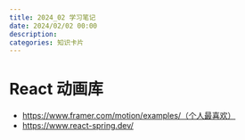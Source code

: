 ```yaml
---
title: 2024_02 学习笔记
date: 2024/02/02 00:00
description:
categories: 知识卡片
---
```


# React 动画库

- https://www.framer.com/motion/examples/（个人最喜欢）
- https://www.react-spring.dev/
